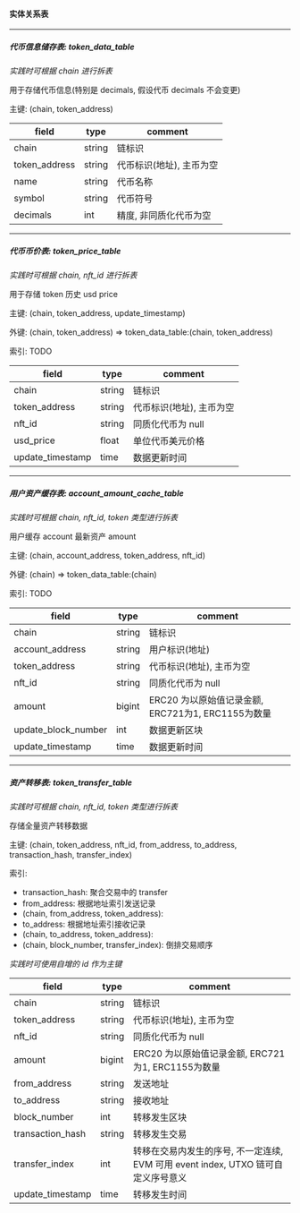 #### 实体关系表

------------------------------------------------------------------------------------------------

##### 代币信息储存表: token_data_table

*实践时可根据 chain 进行拆表*

用于存储代币信息(特别是 decimals, 假设代币 decimals 不会变更)

主键: (chain, token_address)

 field         | type   | comment        
---------------|--------|----------------
 chain         | string | 链标识            
 token_address | string | 代币标识(地址), 主币为空 
 name          | string | 代币名称           
 symbol        | string | 代币符号           
 decimals      | int    | 精度, 非同质化代币为空   

------------------------------------------------------------------------------------------------

##### 代币币价表: token_price_table

*实践时可根据 chain, nft_id 进行拆表*

用于存储 token 历史 usd price

主键: (chain, token_address, update_timestamp)

外键: (chain, token_address) => token_data_table:(chain, token_address)

索引: TODO

 field            | type   | comment        
------------------|--------|----------------
 chain            | string | 链标识            
 token_address    | string | 代币标识(地址), 主币为空 
 nft_id           | string | 同质化代币为 null    
 usd_price        | float  | 单位代币美元价格       
 update_timestamp | time   | 数据更新时间         

------------------------------------------------------------------------------------------------

##### 用户资产缓存表: account_amount_cache_table

*实践时可根据 chain, nft_id, token 类型进行拆表*

用户缓存 account 最新资产 amount

主键: (chain, account_address, token_address, nft_id)

外键: (chain) => token_data_table:(chain)

索引: TODO

 field               | type   | comment                               
---------------------|--------|---------------------------------------
 chain               | string | 链标识                                   
 account_address     | string | 用户标识(地址)                              
 token_address       | string | 代币标识(地址), 主币为空                        
 nft_id              | string | 同质化代币为 null                           
 amount              | bigint | ERC20 为以原始值记录金额, ERC721为1, ERC1155为数量 
 update_block_number | int    | 数据更新区块                                
 update_timestamp    | time   | 数据更新时间                                

------------------------------------------------------------------------------------------------

##### 资产转移表: token_transfer_table

*实践时可根据 chain, nft_id, token 类型进行拆表*

存储全量资产转移数据

主键: (chain, token_address, nft_id, from_address, to_address, transaction_hash, transfer_index)

索引:

* transaction_hash: 聚合交易中的 transfer
* from_address: 根据地址索引发送记录
* (chain, from_address, token_address):
* to_address: 根据地址索引接收记录
* (chain, to_address, token_address):
* (chain, block_number, transfer_index): 倒排交易顺序

*实践时可使用自增的 id 作为主键*

 field            | type   | comment                                                
------------------|--------|--------------------------------------------------------
 chain            | string | 链标识                                                    
 token_address    | string | 代币标识(地址), 主币为空                                         
 nft_id           | string | 同质化代币为 null                                            
 amount           | bigint | ERC20 为以原始值记录金额, ERC721为1, ERC1155为数量                  
 from_address     | string | 发送地址                                                   
 to_address       | string | 接收地址                                                   
 block_number     | int    | 转移发生区块                                                 
 transaction_hash | string | 转移发生交易                                                 
 transfer_index   | int    | 转移在交易内发生的序号, 不一定连续, EVM 可用 event index, UTXO 链可自定义序号意义 
 update_timestamp | time   | 转移发生时间                                                 

